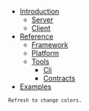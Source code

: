 <!-- docs/_sidebar.md -->


* [Introduction](/main.md)
    * [Server](introduction/server.md)
    * [Client](introduction/client.md)
* [Reference](documentation/main.md)
    * [Framework](modules/framework/main.md)
    * [Platform](modules/platform/main.md)
    * [Tools](modules/tools/main.md)
        * [Cli](modules/tools/cli/README.md)
        * [Contracts](modules/tools/contracts/README.md)
* [Examples](examples/index.md)

<!-- 
* [Client](https://www.npmjs.com/package/@methodus/client)
* [Contracts](https://www.npmjs.com/package/@methodus/contracts)
* [Data](https://www.npmjs.com/package/@methodus/data)
* [Describe plugin](https://www.npmjs.com/package/@methodus/describe) -->

<small>`Refresh to change colors.`<small>